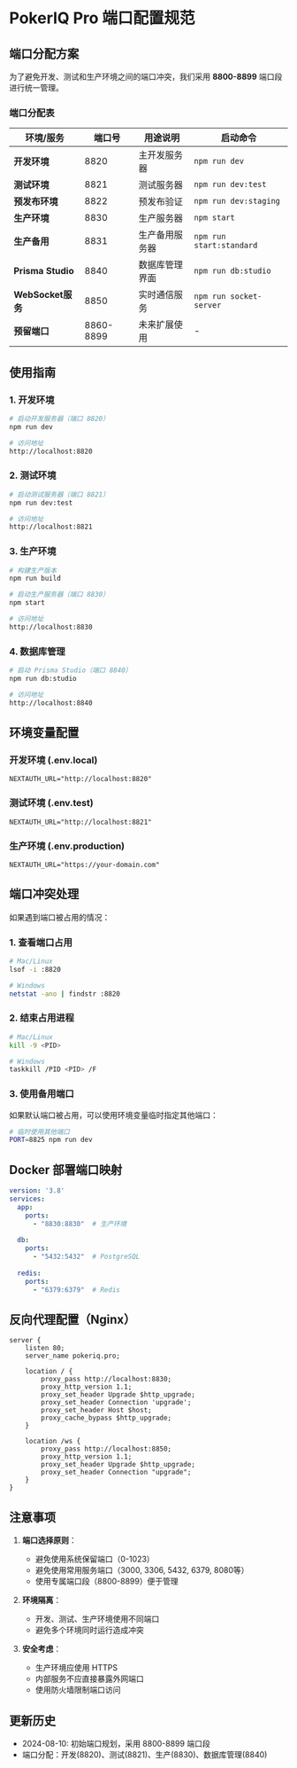 # PokerIQ Pro 端口配置规范

## 端口分配方案

为了避免开发、测试和生产环境之间的端口冲突，我们采用 **8800-8899** 端口段进行统一管理。

### 端口分配表

| 环境/服务 | 端口号 | 用途说明 | 启动命令 |
|----------|--------|---------|----------|
| **开发环境** | 8820 | 主开发服务器 | `npm run dev` |
| **测试环境** | 8821 | 测试服务器 | `npm run dev:test` |
| **预发布环境** | 8822 | 预发布验证 | `npm run dev:staging` |
| **生产环境** | 8830 | 生产服务器 | `npm start` |
| **生产备用** | 8831 | 生产备用服务器 | `npm run start:standard` |
| **Prisma Studio** | 8840 | 数据库管理界面 | `npm run db:studio` |
| **WebSocket服务** | 8850 | 实时通信服务 | `npm run socket-server` |
| **预留端口** | 8860-8899 | 未来扩展使用 | - |

## 使用指南

### 1. 开发环境

```bash
# 启动开发服务器（端口 8820）
npm run dev

# 访问地址
http://localhost:8820
```

### 2. 测试环境

```bash
# 启动测试服务器（端口 8821）
npm run dev:test

# 访问地址
http://localhost:8821
```

### 3. 生产环境

```bash
# 构建生产版本
npm run build

# 启动生产服务器（端口 8830）
npm start

# 访问地址
http://localhost:8830
```

### 4. 数据库管理

```bash
# 启动 Prisma Studio（端口 8840）
npm run db:studio

# 访问地址
http://localhost:8840
```

## 环境变量配置

### 开发环境 (.env.local)

```env
NEXTAUTH_URL="http://localhost:8820"
```

### 测试环境 (.env.test)

```env
NEXTAUTH_URL="http://localhost:8821"
```

### 生产环境 (.env.production)

```env
NEXTAUTH_URL="https://your-domain.com"
```

## 端口冲突处理

如果遇到端口被占用的情况：

### 1. 查看端口占用

```bash
# Mac/Linux
lsof -i :8820

# Windows
netstat -ano | findstr :8820
```

### 2. 结束占用进程

```bash
# Mac/Linux
kill -9 <PID>

# Windows
taskkill /PID <PID> /F
```

### 3. 使用备用端口

如果默认端口被占用，可以使用环境变量临时指定其他端口：

```bash
# 临时使用其他端口
PORT=8825 npm run dev
```

## Docker 部署端口映射

```yaml
version: '3.8'
services:
  app:
    ports:
      - "8830:8830"  # 生产环境
  
  db:
    ports:
      - "5432:5432"  # PostgreSQL
  
  redis:
    ports:
      - "6379:6379"  # Redis
```

## 反向代理配置（Nginx）

```nginx
server {
    listen 80;
    server_name pokeriq.pro;

    location / {
        proxy_pass http://localhost:8830;
        proxy_http_version 1.1;
        proxy_set_header Upgrade $http_upgrade;
        proxy_set_header Connection 'upgrade';
        proxy_set_header Host $host;
        proxy_cache_bypass $http_upgrade;
    }

    location /ws {
        proxy_pass http://localhost:8850;
        proxy_http_version 1.1;
        proxy_set_header Upgrade $http_upgrade;
        proxy_set_header Connection "upgrade";
    }
}
```

## 注意事项

1. **端口选择原则**：
   - 避免使用系统保留端口（0-1023）
   - 避免使用常用服务端口（3000, 3306, 5432, 6379, 8080等）
   - 使用专属端口段（8800-8899）便于管理

2. **环境隔离**：
   - 开发、测试、生产环境使用不同端口
   - 避免多个环境同时运行造成冲突

3. **安全考虑**：
   - 生产环境应使用 HTTPS
   - 内部服务不应直接暴露外网端口
   - 使用防火墙限制端口访问

## 更新历史

- 2024-08-10: 初始端口规划，采用 8800-8899 端口段
- 端口分配：开发(8820)、测试(8821)、生产(8830)、数据库管理(8840)